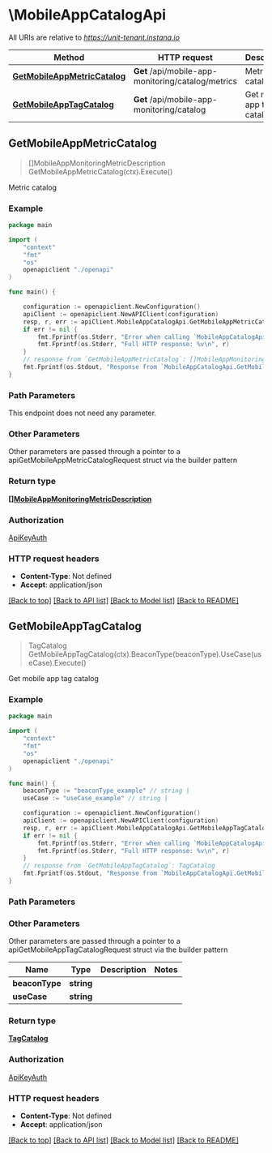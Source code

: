 # \MobileAppCatalogApi

All URIs are relative to *https://unit-tenant.instana.io*

Method | HTTP request | Description
------------- | ------------- | -------------
[**GetMobileAppMetricCatalog**](MobileAppCatalogApi.md#GetMobileAppMetricCatalog) | **Get** /api/mobile-app-monitoring/catalog/metrics | Metric catalog
[**GetMobileAppTagCatalog**](MobileAppCatalogApi.md#GetMobileAppTagCatalog) | **Get** /api/mobile-app-monitoring/catalog | Get mobile app tag catalog



## GetMobileAppMetricCatalog

> []MobileAppMonitoringMetricDescription GetMobileAppMetricCatalog(ctx).Execute()

Metric catalog

### Example

```go
package main

import (
    "context"
    "fmt"
    "os"
    openapiclient "./openapi"
)

func main() {

    configuration := openapiclient.NewConfiguration()
    apiClient := openapiclient.NewAPIClient(configuration)
    resp, r, err := apiClient.MobileAppCatalogApi.GetMobileAppMetricCatalog(context.Background()).Execute()
    if err != nil {
        fmt.Fprintf(os.Stderr, "Error when calling `MobileAppCatalogApi.GetMobileAppMetricCatalog``: %v\n", err)
        fmt.Fprintf(os.Stderr, "Full HTTP response: %v\n", r)
    }
    // response from `GetMobileAppMetricCatalog`: []MobileAppMonitoringMetricDescription
    fmt.Fprintf(os.Stdout, "Response from `MobileAppCatalogApi.GetMobileAppMetricCatalog`: %v\n", resp)
}
```

### Path Parameters

This endpoint does not need any parameter.

### Other Parameters

Other parameters are passed through a pointer to a apiGetMobileAppMetricCatalogRequest struct via the builder pattern


### Return type

[**[]MobileAppMonitoringMetricDescription**](MobileAppMonitoringMetricDescription.md)

### Authorization

[ApiKeyAuth](../README.md#ApiKeyAuth)

### HTTP request headers

- **Content-Type**: Not defined
- **Accept**: application/json

[[Back to top]](#) [[Back to API list]](../README.md#documentation-for-api-endpoints)
[[Back to Model list]](../README.md#documentation-for-models)
[[Back to README]](../README.md)


## GetMobileAppTagCatalog

> TagCatalog GetMobileAppTagCatalog(ctx).BeaconType(beaconType).UseCase(useCase).Execute()

Get mobile app tag catalog

### Example

```go
package main

import (
    "context"
    "fmt"
    "os"
    openapiclient "./openapi"
)

func main() {
    beaconType := "beaconType_example" // string | 
    useCase := "useCase_example" // string | 

    configuration := openapiclient.NewConfiguration()
    apiClient := openapiclient.NewAPIClient(configuration)
    resp, r, err := apiClient.MobileAppCatalogApi.GetMobileAppTagCatalog(context.Background()).BeaconType(beaconType).UseCase(useCase).Execute()
    if err != nil {
        fmt.Fprintf(os.Stderr, "Error when calling `MobileAppCatalogApi.GetMobileAppTagCatalog``: %v\n", err)
        fmt.Fprintf(os.Stderr, "Full HTTP response: %v\n", r)
    }
    // response from `GetMobileAppTagCatalog`: TagCatalog
    fmt.Fprintf(os.Stdout, "Response from `MobileAppCatalogApi.GetMobileAppTagCatalog`: %v\n", resp)
}
```

### Path Parameters



### Other Parameters

Other parameters are passed through a pointer to a apiGetMobileAppTagCatalogRequest struct via the builder pattern


Name | Type | Description  | Notes
------------- | ------------- | ------------- | -------------
 **beaconType** | **string** |  | 
 **useCase** | **string** |  | 

### Return type

[**TagCatalog**](TagCatalog.md)

### Authorization

[ApiKeyAuth](../README.md#ApiKeyAuth)

### HTTP request headers

- **Content-Type**: Not defined
- **Accept**: application/json

[[Back to top]](#) [[Back to API list]](../README.md#documentation-for-api-endpoints)
[[Back to Model list]](../README.md#documentation-for-models)
[[Back to README]](../README.md)

